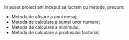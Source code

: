 In acest proiect am inceput sa lucram cu metode, precum:
- Metoda de afisare a unui mesaj;
- Metoda de calculare a sumei unor numere;
- Metoda de calculare a minimului;
- Metoda de calculare a produsului factorial.
